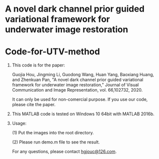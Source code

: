 # A novel dark channel prior guided variational framework for underwater image restoration
# Code-for-UTV-method

1. This code is for the paper: 

   Guojia Hou, Jingming Li, Guodong Wang, Huan Yang, Baoxiang Huang, and Zhenkuan Pan, "A novel dark channel prior guided variational framework for underwater image restoration," Journal 
   of Visual Communication and Image Representation, vol. 66,102732, 2020.
   
   It can only be used for non-comercial purpose. If you use our code, please cite the paper.

2. This MATLAB code is tested on Windows 10 64bit with MATLAB 2016b. 

3. Usage:

   (1) Put the images into the root directory.


   (2) Please run demo.m file to see the result.


   For any questions, please contact hgjouc@126.com.
